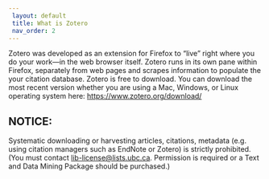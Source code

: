 ```yaml
---
 layout: default
 title: What is Zotero
 nav_order: 2
---
```


Zotero was developed as an extension for Firefox  to “live” right where you do your work—in the web browser itself. Zotero runs in its own pane within Firefox, separately from web pages and scrapes information to populate the your citation database.  Zotero is free to download. You can download the most recent version whether you are using a Mac, Windows, or Linux operating system here: https://www.zotero.org/download/

## NOTICE: 

Systematic downloading or harvesting articles, citations, metadata (e.g. using citation managers such as EndNote or Zotero) is strictly prohibited. (You must contact lib-license@lists.ubc.ca. Permission is required or a Text and Data Mining Package should be purchased.)
